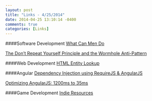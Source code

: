 ```yaml
---
layout: post
title: "Links - 4/25/2014"
date: 2014-04-25 13:10:14 -0400
comments: true
categories: [Links]
---
```


####Software Development
[What Can Men Do](http://blog.codinghorror.com/what-can-men-do/)

[The Don’t Repeat Yourself Principle and the Wormhole Anti-Pattern](http://codebetter.com/jeremymiller/2007/03/22/the-dont-repeat-yourself-principle-and-the-wormhole-anti-pattern/)

####Web Development
[HTML Entity Lookup](http://entity-lookup.leftlogic.com/)

####Angular
[Dependency Injection using RequireJS & AngularJS](http://solutionoptimist.com/2013/09/30/requirejs-angularjs-dependency-injection/)

[Optimizing AngularJS: 1200ms to 35ms](http://blog.scalyr.com/2013/10/31/angularjs-1200ms-to-35ms/)

####Game Development
[Indie Resources](http://www.pixelprospector.com/indie-resources/)
